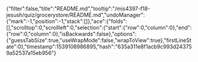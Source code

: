 {"filter":false,"title":"README.md","tooltip":"/mis4397-f18-jesush/quiz/grocerystore/README.md","undoManager":{"mark":-1,"position":-1,"stack":[]},"ace":{"folds":[],"scrolltop":0,"scrollleft":0,"selection":{"start":{"row":0,"column":0},"end":{"row":0,"column":0},"isBackwards":false},"options":{"guessTabSize":true,"useWrapMode":false,"wrapToView":true},"firstLineState":0},"timestamp":1539108986895,"hash":"635a311e8f1acb9c993d243759a52537a15eb956"}
